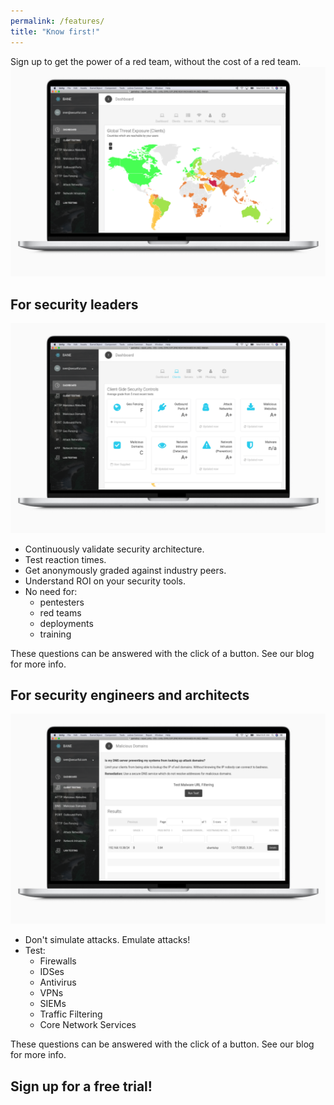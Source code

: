 ```yaml
---
permalink: /features/
title: "Know first!"
---
```


Sign up to get the power of a red team, without the cost of a red team.
[![Global threat exposure](/assets/images/macbook_geoThreatsDashboard.png)](/assets/images/macbook_geoThreatsDashboard.png)

## For security leaders
[![Get graded against industry peers](/assets/images/macbook_gradingDashboard.png)](/assets/images/macbook_gradingDashboard.png)
* Continuously validate security architecture.
* Test reaction times.
* Get anonymously graded against industry peers.
* Understand ROI on your security tools.
* No need for:
  * pentesters
  * red teams
  * deployments
  * training

These questions can be answered with the click of a button. See our blog for more info.

## For security engineers and architects
[![Deep dive into the gaps of your security tools](/assets/images/macbook_malwareDomainsTest.png)](/assets/images/macbook_malwareDomainsTest.png)
* Don't simulate attacks. Emulate attacks!
* Test:
  * Firewalls
  * IDSes
  * Antivirus
  * VPNs
  * SIEMs
  * Traffic Filtering
  * Core Network Services

These questions can be answered with the click of a button. See our blog for more info.

## Sign up for a free trial!

<script charset="utf-8" type="text/javascript" src="//js.hsforms.net/forms/shell.js"></script>
<script>
  hbspt.forms.create({
	portalId: "8898112",
	formId: "2b1cfdb3-6618-4dd8-86e4-4786274c0d38"
});
</script>

